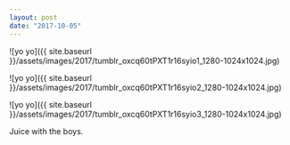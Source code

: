 ```yaml
---
layout: post
date: "2017-10-05"
---
```


![yo yo]({{ site.baseurl }}/assets/images/2017/tumblr_oxcq60tPXT1r16syio1_1280-1024x1024.jpg)

![yo yo]({{ site.baseurl }}/assets/images/2017/tumblr_oxcq60tPXT1r16syio2_1280-1024x1024.jpg)

![yo yo]({{ site.baseurl }}/assets/images/2017/tumblr_oxcq60tPXT1r16syio3_1280-1024x1024.jpg)

Juice with the boys.
